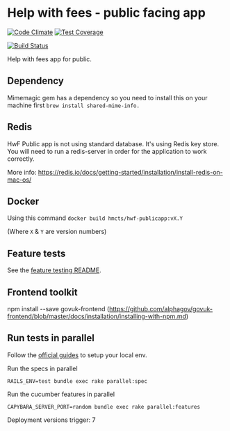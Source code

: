 # Help with fees - public facing app
[![Code Climate](https://codeclimate.com/github/ministryofjustice/hwf-publicapp/badges/gpa.svg)](https://codeclimate.com/github/ministryofjustice/hwf-publicapp) [![Test Coverage](https://codeclimate.com/github/ministryofjustice/hwf-publicapp/badges/coverage.svg)](https://codeclimate.com/github/ministryofjustice/hwf-publicapp)

[![Build Status](https://dev.azure.com/HMCTS-PET/pet-azure-infrastructure/_apis/build/status/Help%20with%20Fees/hwf-publicapp?branchName=develop)](https://dev.azure.com/HMCTS-PET/pet-azure-infrastructure/_build/latest?definitionId=25&branchName=develop)

Help with fees app for public.

## Dependency
Mimemagic gem has a dependency so you need to install this on your machine first
```brew install shared-mime-info.```

## Redis
HwF Public app is not using standard database. It's using Redis key store. You will need to run a redis-server in order
for the application to work correctly.

More info: https://redis.io/docs/getting-started/installation/install-redis-on-mac-os/

## Docker

Using this command `docker build hmcts/hwf-publicapp:vX.Y`

(Where `X` & `Y` are version numbers) 

## Feature tests

See the [feature testing README](https://github.com/hmcts/hwf-publicapp/blob/master/README.md).

## Frontend toolkit
npm install --save govuk-frontend (https://github.com/alphagov/govuk-frontend/blob/master/docs/installation/installing-with-npm.md)

## Run tests in parallel
Follow the [official guides](https://github.com/grosser/parallel_tests#setup-environment-from-scratch-create-db-and-loads-schema-useful-for-ci) to setup your local env.


Run the specs in parallel
```
RAILS_ENV=test bundle exec rake parallel:spec
```

Run the cucumber features in parallel
```
CAPYBARA_SERVER_PORT=random bundle exec rake parallel:features
```
Deployment versions trigger: 7